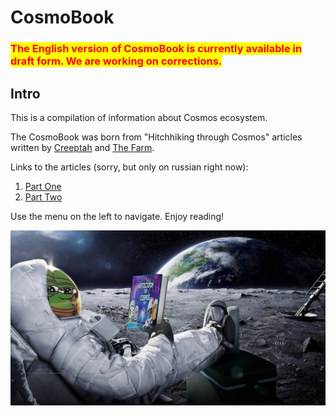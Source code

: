 # CosmoBook

### <mark style="color:red;">**The English version of CosmoBook is currently available in draft form. We are working on corrections.**</mark>

## Intro

This is a compilation of information about Cosmos ecosystem.

The CosmoBook was born from "Hitchhiking through Cosmos" articles written by [Creeptah](https://t.me/creeptah) and [The Farm](https://t.me/TheFarm\_xyz).

Links to the articles (sorry, but only on russian right now):

1. [Part One](https://teletype.in/@creeptahfarm/cosmos\_guide)
2. [Part Two](https://teletype.in/@creeptahfarm/cosmos\_guide2)

Use the menu on the left to navigate. Enjoy reading!

![](<.gitbook/assets/image (5) (1).png>)
